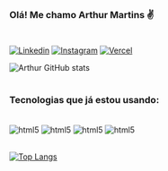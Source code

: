 ### Olá! Me chamo Arthur Martins ✌️

#

[![Linkedin](https://img.shields.io/badge/LinkedIn-0077B5?style=for-the-badge&logo=linkedin&logoColor=white)](https://www.linkedin.com/in/arthur-martins-freire-3b9b75223/)
[![Instagram](https://img.shields.io/badge/Instagram-E4405F?style=for-the-badge&logo=instagram&logoColor=white)](https://www.instagram.com/rutracode/)
[![Vercel](https://img.shields.io/badge/Vercel-000000?style=for-the-badge&logo=vercel&logoColor=white)](https://vercel.com/mfarthur)

![Arthur GitHub stats](https://github-readme-stats.vercel.app/api?username=mfarthur&show_icons=true&theme=dracula)
#

### Tecnologias que já estou usando:

<div style="display: inline_block"><br/>
    <img align="center" alt="html5" src="https://img.shields.io/badge/HTML5-E34F26?style=for-the-badge&logo=html5&logoColor=white"/>
    <img align="center" alt="html5" src="https://img.shields.io/badge/JavaScript-F7DF1E?style=for-the-badge&logo=javascript&logoColor=black"/>
    <img align="center" alt="html5" src="https://img.shields.io/badge/React-20232A?style=for-the-badge&logo=react&logoColor=61DAFB"/>
    <img align="center" alt="html5" src="https://img.shields.io/badge/Python-3776AB?style=for-the-badge&logo=python&logoColor=white"/>
</div><br>

[![Top Langs](https://github-readme-stats.vercel.app/api/top-langs/?username=mfarthur&layout=compact)](https://github.com/mfarthur/github-readme-stats)

